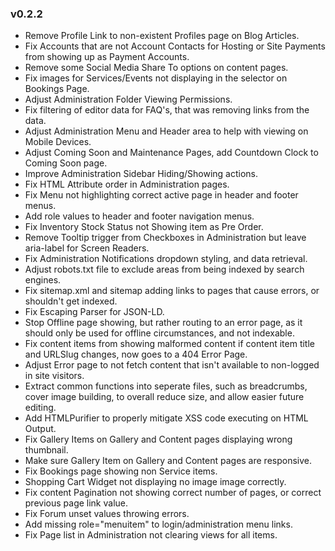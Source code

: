 ### v0.2.2
- Remove Profile Link to non-existent Profiles page on Blog Articles.
- Fix Accounts that are not Account Contacts for Hosting or Site Payments from showing up as Payment Accounts.
- Remove some Social Media Share To options on content pages.
- Fix images for Services/Events not displaying in the selector on Bookings Page.
- Adjust Administration Folder Viewing Permissions.
- Fix filtering of editor data for FAQ's, that was removing links from the data.
- Adjust Administration Menu and Header area to help with viewing on Mobile Devices.
- Adjust Coming Soon and Maintenance Pages, add Countdown Clock to Coming Soon page.
- Improve Administration Sidebar Hiding/Showing actions.
- Fix HTML Attribute order in Administration pages.
- Fix Menu not highlighting correct active page in header and footer menus.
- Add role values to header and footer navigation menus.
- Fix Inventory Stock Status not Showing item as Pre Order.
- Remove Tooltip trigger from Checkboxes in Administration but leave aria-label for Screen Readers.
- Fix Administration Notifications dropdown styling, and data retrieval.
- Adjust robots.txt file to exclude areas from being indexed by search engines.
- Fix sitemap.xml and sitemap adding links to pages that cause errors, or shouldn't get indexed.
- Fix Escaping Parser for JSON-LD.
- Stop Offline page showing, but rather routing to an error page, as it should only be used for offline circumstances, and not indexable.
- Fix content items from showing malformed content if content item title and URLSlug changes, now goes to a 404 Error Page.
- Adjust Error page to not fetch content that isn't available to non-logged in site visitors.
- Extract common functions into seperate files, such as breadcrumbs, cover image building, to overall reduce size, and allow easier future editing.
- Add HTMLPurifier to properly mitigate XSS code executing on HTML Output.
- Fix Gallery Items on Gallery and Content pages displaying wrong thumbnail.
- Make sure Gallery Item on Gallery and Content pages are responsive.
- Fix Bookings page showing non Service items.
- Shopping Cart Widget not displaying no image image correctly.
- Fix content Pagination not showing correct number of pages, or correct previous page link value.
- Fix Forum unset values throwing errors.
- Add missing role="menuitem" to login/administration menu links.
- Fix Page list in Administration not clearing views for all items.
